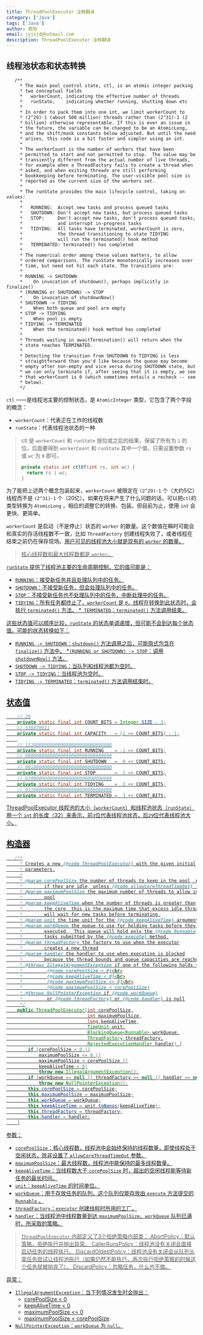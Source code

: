 ```yaml
---
title: ThreadPoolExecutor 注释翻译
category: ['Java']
tags: ['Java']
author: 景阳
email: jyjsjd@hotmail.com
description: ThreadPoolExecutor 注释翻译
---
```


## 线程池状态和状态转换

```
   /**
     * The main pool control state, ctl, is an atomic integer packing
     * two conceptual fields
     *   workerCount, indicating the effective number of threads
     *   runState,    indicating whether running, shutting down etc
     *
     * In order to pack them into one int, we limit workerCount to
     * (2^29)-1 (about 500 million) threads rather than (2^31)-1 (2
     * billion) otherwise representable. If this is ever an issue in
     * the future, the variable can be changed to be an AtomicLong,
     * and the shift/mask constants below adjusted. But until the need
     * arises, this code is a bit faster and simpler using an int.
     *
     * The workerCount is the number of workers that have been
     * permitted to start and not permitted to stop.  The value may be
     * transiently different from the actual number of live threads,
     * for example when a ThreadFactory fails to create a thread when
     * asked, and when exiting threads are still performing
     * bookkeeping before terminating. The user-visible pool size is
     * reported as the current size of the workers set.
     *
     * The runState provides the main lifecycle control, taking on values:
     *
     *   RUNNING:  Accept new tasks and process queued tasks
     *   SHUTDOWN: Don't accept new tasks, but process queued tasks
     *   STOP:     Don't accept new tasks, don't process queued tasks,
     *             and interrupt in-progress tasks
     *   TIDYING:  All tasks have terminated, workerCount is zero,
     *             the thread transitioning to state TIDYING
     *             will run the terminated() hook method
     *   TERMINATED: terminated() has completed
     *
     * The numerical order among these values matters, to allow
     * ordered comparisons. The runState monotonically increases over
     * time, but need not hit each state. The transitions are:
     *
     * RUNNING -> SHUTDOWN
     *    On invocation of shutdown(), perhaps implicitly in finalize()
     * (RUNNING or SHUTDOWN) -> STOP
     *    On invocation of shutdownNow()
     * SHUTDOWN -> TIDYING
     *    When both queue and pool are empty
     * STOP -> TIDYING
     *    When pool is empty
     * TIDYING -> TERMINATED
     *    When the terminated() hook method has completed
     *
     * Threads waiting in awaitTermination() will return when the
     * state reaches TERMINATED.
     *
     * Detecting the transition from SHUTDOWN to TIDYING is less
     * straightforward than you'd like because the queue may become
     * empty after non-empty and vice versa during SHUTDOWN state, but
     * we can only terminate if, after seeing that it is empty, we see
     * that workerCount is 0 (which sometimes entails a recheck -- see
     * below).
     */
```

`ctl` ——是线程池主要的控制状态，是 `AtomicInteger` 类型，它包含了两个字段的概念：

* `workerCount`：代表正在工作的线程数
* `runState`：代表线程池状态的一种

> ctl 是 `workerCount` 和 `runState` 按位或之后的结果，保留了所有为 `1` 的位。后面要得到 `workerCount` 和 `runState` 其中一个值，只需设置参数 `rs` 或 `wc` 为 `0` 即可。
> ```java
> private static int ctlOf(int rs, int wc) { 
> 	return rs | wc; 
> }
> ```

为了能把上述两个概念包装起来，`workerCount` 被限定在 `(2^29)-1` 个（大约5亿）线程而不是 `(2^31)-1` 个（20亿）。如果在将来产生了什么问题的话，可以把`ctl`的类型转换为 `AtomicLong` ，相应的调整它的转换、包装。但目前为止，使用 `int` 会更快、更简单。

`workerCount` 是启动（不是停止）状态的 `worker` 的数量。这个数值在瞬时可能会和真实的存活线程数不一致，比如 `ThreadFactory` 创建线程失败了，或者线程在结束之前仍在保存现场。<u>用户可见的线程池大小就是现有的 `worker` 的数量。<u>

> 核心线程数和最大线程数都是 `worker`。

`runState` 提供了线程池主要的生命周期控制，它的值可能是：
* `RUNNING`：接受新任务并且处理队列中的任务。
* `SHUTDOWN`：不接受新任务，但会处理队列中的任务。
* `STOP`：不接受新任务也不处理队列中的任务，中断处理中的任务。
* `TIDYING`：所有任务都终止了，`workerCount` 是 `0`，线程在转换到此状态时，会执行 	`terminated()` 方法。
*` TERMINATED`：`terminated()` 方法调用结束。

这些状态值可以顺序比较，`runState` 的状态单调递增，但可能不会到达每个状态值。可能的状态转换如下：
* `RUNNING -> SHUTDOWN`：`shutdown()` 方法调用之后，可能隐式包含在 `finalize()` 方法中。
*`(RUNNING or SHUTDOWN) -> STOP`：调用 `shutdownNow()` 方法。
* `SHUTDOWN -> TIDYING`：当队列和线程池都为空时。
* `STOP -> TIDYING`：当线程池为空时。
* `TIDYING -> TERMINATED`：`terminated()` 方法调用结束时。

## 状态值

```java
	// 29
	private static final int COUNT_BITS = Integer.SIZE - 3;
	// 536870911
    private static final int CAPACITY   = (1 << COUNT_BITS) - 1;
    
    // 11100000000000000000000000000000
	private static final int RUNNING    = -1 << COUNT_BITS;
	// 00000000000000000000000000000000
    private static final int SHUTDOWN   =  0 << COUNT_BITS;
    // 00100000000000000000000000000000
    private static final int STOP       =  1 << COUNT_BITS;
    // 01000000000000000000000000000000
    private static final int TIDYING    =  2 << COUNT_BITS;
    // 01100000000000000000000000000000
    private static final int TERMINATED =  3 << COUNT_BITS;
```

ThreadPoolExecutor 线程池的大小（`workerCount`）和线程池状态（`runState`）用一个 `int` 的长度（32）来表示，前`3`位代表线程池状态，后`29`位代表线程池大小。

## 构造器

```java
   /**
     * Creates a new {@code ThreadPoolExecutor} with the given initial
     * parameters.
     *
     * @param corePoolSize the number of threads to keep in the pool, even
     *        if they are idle, unless {@code allowCoreThreadTimeOut} is set
     * @param maximumPoolSize the maximum number of threads to allow in the
     *        pool
     * @param keepAliveTime when the number of threads is greater than
     *        the core, this is the maximum time that excess idle threads
     *        will wait for new tasks before terminating.
     * @param unit the time unit for the {@code keepAliveTime} argument
     * @param workQueue the queue to use for holding tasks before they are
     *        executed.  This queue will hold only the {@code Runnable}
     *        tasks submitted by the {@code execute} method.
     * @param threadFactory the factory to use when the executor
     *        creates a new thread
     * @param handler the handler to use when execution is blocked
     *        because the thread bounds and queue capacities are reached
     * @throws IllegalArgumentException if one of the following holds:<br>
     *         {@code corePoolSize < 0}<br>
     *         {@code keepAliveTime < 0}<br>
     *         {@code maximumPoolSize <= 0}<br>
     *         {@code maximumPoolSize < corePoolSize}
     * @throws NullPointerException if {@code workQueue}
     *         or {@code threadFactory} or {@code handler} is null
     */
    public ThreadPoolExecutor(int corePoolSize,
                              int maximumPoolSize,
                              long keepAliveTime,
                              TimeUnit unit,
                              BlockingQueue<Runnable> workQueue,
                              ThreadFactory threadFactory,
                              RejectedExecutionHandler handler) {
        if (corePoolSize < 0 ||
            maximumPoolSize <= 0 ||
            maximumPoolSize < corePoolSize ||
            keepAliveTime < 0)
            throw new IllegalArgumentException();
        if (workQueue == null || threadFactory == null || handler == null)
            throw new NullPointerException();
        this.corePoolSize = corePoolSize;
        this.maximumPoolSize = maximumPoolSize;
        this.workQueue = workQueue;
        this.keepAliveTime = unit.toNanos(keepAliveTime);
        this.threadFactory = threadFactory;
        this.handler = handler;
    }
```

参数：
* `corePoolSize`：核心线程数，线程池中会始终保持的线程数量，即使线程处于空闲状态，除非设置了 `allowCoreThreadTimeOut` 参数。
* `maximumPoolSize`：最大线程数，线程池中能保持的最多线程数量。
* `keepAliveTime`：当线程数大于 `corePoolSize` 时，超出的空闲线程能等待新任务的最长时间。
* `unit`：`keepAliveTime` 的时间单位。
* `workQueue`：用于存放任务的队列，这个队列仅能存放由 `execute` 方法提交的 `Runnable` 。 
* `threadFactory`：`executor` 创建线程时所用的工厂。
* `handler`：当线程池中线程数量到达 `maximumPoolSize`、`workQueue` 队列已满时，所采取的策略。
> `ThreadPoolExecutor` 内部定义了3个拒绝策略内部类：
> AbortPolicy：默认策略，拒绝执行并抛出异常。
> CallerRunsPolicy：线程池没有关闭会直接启动任务的线程执行。
> DiscardOldestPolicy：线程池没有关闭会从队列头拿任务尝试让线程池执行（如果仍然不能执行，再次执行拒绝策略的时候这个任务就被抛弃了）。
> DiscardPolicy：忽略任务，什么也不做。

异常：
* `IllegalArgumentException`：当下列情况发生时会抛出：
	- corePoolSize < 0
	- keepAliveTime < 0
	- maximumPoolSize <= 0
	- maximumPoolSize < corePoolSize
* `NullPointerException`：`workQueue` 为 `null`。